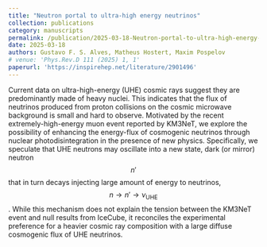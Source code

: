 ```yaml
---
title: "Neutron portal to ultra-high energy neutrinos"
collection: publications
category: manuscripts
permalink: /publication/2025-03-18-Neutron-portal-to-ultra-high-energy-neutrinos
date: 2025-03-18
authors: Gustavo F. S. Alves, Matheus Hostert, Maxim Pospelov
# venue: 'Phys.Rev.D 111 (2025) 1, 1'
paperurl: 'https://inspirehep.net/literature/2901496'
---
```


Current data on ultra-high-energy (UHE) cosmic rays suggest they are predominantly made of heavy nuclei. This indicates that the flux of neutrinos produced from proton collisions on the cosmic microwave background is small and hard to observe. Motivated by the recent extremely-high-energy muon event reported by KM3NeT, we explore the possibility of enhancing the energy-flux of cosmogenic neutrinos through nuclear photodisintegration in the presence of new physics. Specifically, we speculate that UHE neutrons may oscillate into a new state, dark (or mirror) neutron $$n'$$ that in turn decays injecting large amount of energy to neutrinos, $$n \to n' \to \nu_{\text{UHE}}$$. While this mechanism does not explain the tension between the KM3NeT event and null results from IceCube, it reconciles the experimental preference for a heavier cosmic ray composition with a large diffuse cosmogenic flux of UHE neutrinos.